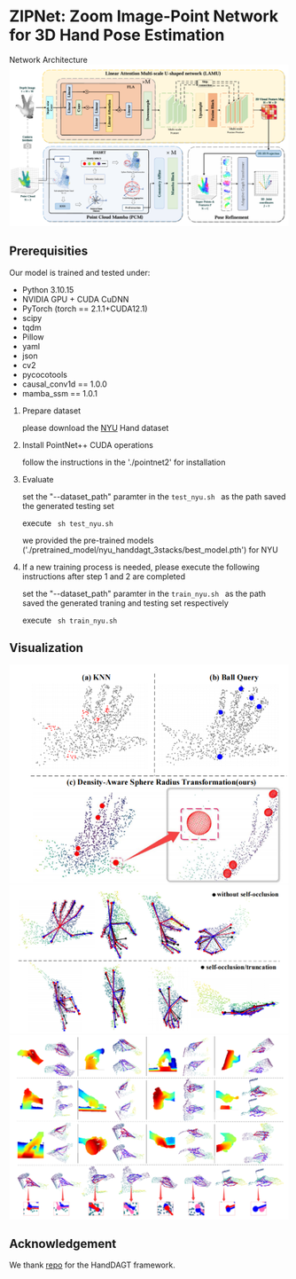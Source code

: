 # ZIPNet: Zoom Image-Point Network for 3D Hand Pose Estimation
Network Architecture
![image](vis/ZIPNet.png)

## Prerequisities
Our model is trained and tested under:
* Python 3.10.15
* NVIDIA GPU + CUDA CuDNN
* PyTorch (torch == 2.1.1+CUDA12.1)
* scipy
* tqdm
* Pillow
* yaml
* json
* cv2
* pycocotools
* causal_conv1d == 1.0.0
* mamba_ssm == 1.0.1

1. Prepare dataset 

    please download the [NYU](https://jonathantompson.github.io/NYU_Hand_Pose_Dataset.htm) Hand dataset

2. Install PointNet++ CUDA operations

    follow the instructions in the './pointnet2' for installation 

3. Evaluate

    set the "--dataset_path" paramter in the ```test_nyu.sh ``` as the path saved the generated testing set

    execute ``` sh test_nyu.sh```

    we provided the pre-trained models ('./pretrained_model/nyu_handdagt_3stacks/best_model.pth') for NYU

4. If a new training process is needed, please execute the following instructions after step 1 and 2 are completed

    set the "--dataset_path" paramter in the ```train_nyu.sh ``` as the path saved the generated traning and testing set respectively

    execute ``` sh train_nyu.sh```

## Visualization
![image](vis/DASRT.png)
![image](vis/real-sample.png)
![image](vis/dexycb_vis.png)

## Acknowledgement

We thank [repo](https://github.com/cwc1260/HandDAGT) for the HandDAGT framework.
